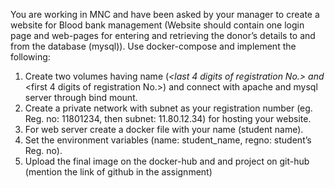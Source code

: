 You are working in MNC and have been asked by your manager to create a website for
Blood bank management (Website should contain one login page and web-pages for entering
and retrieving the donor’s details to and from the database (mysql)).
Use docker-compose and implement the following:
1. Create two volumes having name (<first-name>_<last 4 digits of registration No.>
and <first-name>_<first 4 digits of registration No.>) and connect with apache and
mysql server through bind mount.
2. Create a private network with subnet as your registration number (eg. Reg. no:
11801234, then subnet: 11.80.12.34) for hosting your website.
3. For web server create a docker file with your name (student name).
4. Set the environment variables (name: student_name, regno: student’s Reg. no).
5. Upload the final image on the docker-hub and and project on git-hub (mention the
link of github in the assignment)
